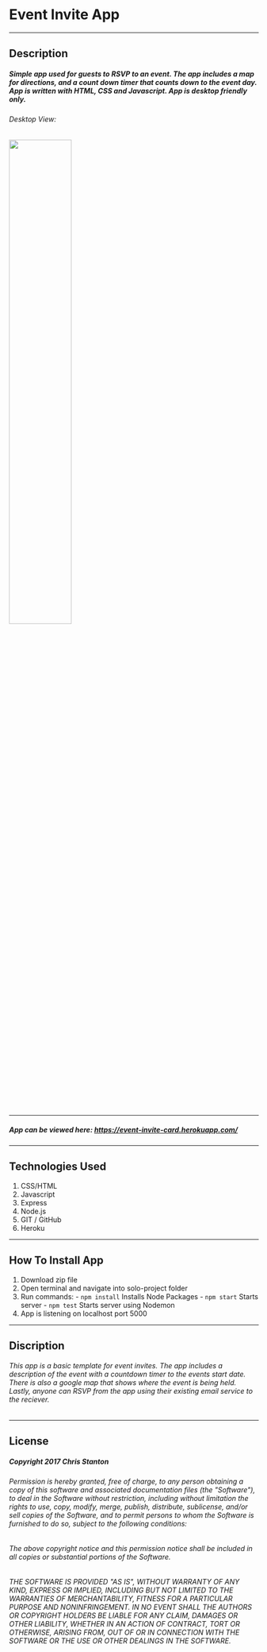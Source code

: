 
# Event Invite App

---

## Description
##### Simple app used for guests to RSVP to an event.  The app includes a map for directions, and a count down timer that counts down to the event day.  App is written with HTML, CSS and Javascript. App is desktop friendly only.

###### Desktop View:

  <img src="./server/public/images/desktop-one.png" width="50%">

---

##### App can be viewed here: https://event-invite-card.herokuapp.com/

---

## Technologies Used
  1. CSS/HTML
  2. Javascript
  3. Express
  4. Node.js
  5. GIT / GitHub
  6. Heroku

---

## How To Install App
  1. Download zip file
  2. Open terminal and navigate into solo-project folder
  3. Run commands:
    - ``` npm install ``` Installs Node Packages
    - ``` npm start ``` Starts server
    - ``` npm test ``` Starts server using Nodemon
  4. App is listening on localhost port 5000

---

## Discription
###### This app is a basic template for event invites.  The app includes a description of the event with a countdown timer to the events start date.  There is also a google map that shows where the event is being held. Lastly, anyone can RSVP from the app using their existing email service to the reciever.  

---

## License
##### Copyright 2017 Chris Stanton

###### Permission is hereby granted, free of charge, to any person obtaining a copy of this software and associated documentation files (the "Software"), to deal in the Software without restriction, including without limitation the rights to use, copy, modify, merge, publish, distribute, sublicense, and/or sell copies of the Software, and to permit persons to whom the Software is furnished to do so, subject to the following conditions:

###### The above copyright notice and this permission notice shall be included in all copies or substantial portions of the Software.

###### THE SOFTWARE IS PROVIDED "AS IS", WITHOUT WARRANTY OF ANY KIND, EXPRESS OR IMPLIED, INCLUDING BUT NOT LIMITED TO THE WARRANTIES OF MERCHANTABILITY, FITNESS FOR A PARTICULAR PURPOSE AND NONINFRINGEMENT. IN NO EVENT SHALL THE AUTHORS OR COPYRIGHT HOLDERS BE LIABLE FOR ANY CLAIM, DAMAGES OR OTHER LIABILITY, WHETHER IN AN ACTION OF CONTRACT, TORT OR OTHERWISE, ARISING FROM, OUT OF OR IN CONNECTION WITH THE SOFTWARE OR THE USE OR OTHER DEALINGS IN THE SOFTWARE.
